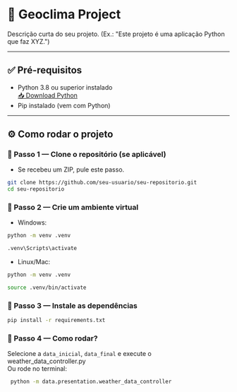 # 🚀 Geoclima Project

Descrição curta do seu projeto. (Ex.: "Este projeto é uma aplicação Python que faz XYZ.")

---

## ✅ Pré-requisitos

- Python 3.8 ou superior instalado  
  [📥 Download Python](https://www.python.org/downloads/)
- Pip instalado (vem com Python)

---

## ⚙️ Como rodar o projeto

### 🔸 Passo 1 — Clone o repositório (se aplicável)

- Se recebeu um ZIP, pule este passo.

```bash
git clone https://github.com/seu-usuario/seu-repositorio.git
cd seu-repositorio
```

### 🔸 Passo 2 — Crie um ambiente virtual
- Windows:
```bash
python -m venv .venv
```

```bash
.venv\Scripts\activate
```

- Linux/Mac:
```bash
python -m venv .venv
```

```bash
source .venv/bin/activate
```

### 🔸 Passo 3 — Instale as dependências
```bash
pip install -r requirements.txt
```

### 🔸 Passo 4 — Como rodar?
Selecione a `data_inicial`, `data_final` e execute o weather_data_controller.py \
Ou rode no terminal:

```bash
 python -m data.presentation.weather_data_controller
```